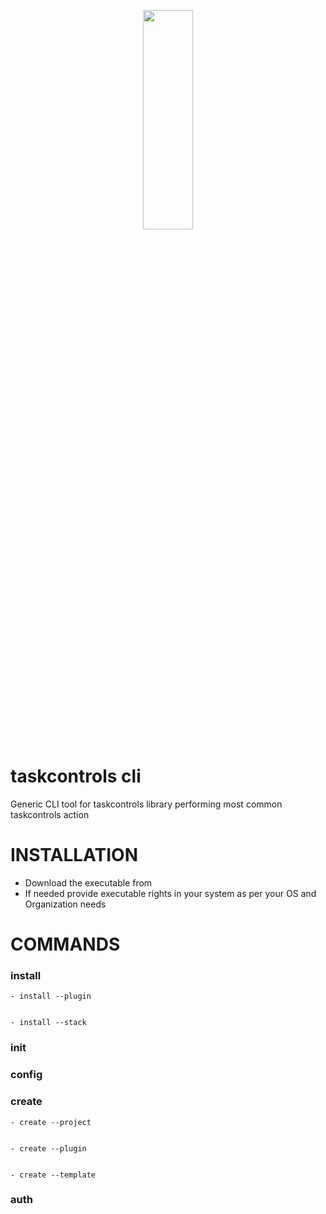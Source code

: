 <p align="center">
  <img width="40%" height="30%" src="https://github.com/taskcontrols/py-taskcontrol/blob/master/docs/images/logo.jpg">
</p>


# taskcontrols cli
Generic CLI tool for taskcontrols library performing most common taskcontrols action


# INSTALLATION

* Download the executable from
* If needed provide executable rights in your system as per your OS and Organization needs


# COMMANDS


### install 


    - install --plugin


    - install --stack


### init 


### config


### create


    - create --project


    - create --plugin


    - create --template


### auth


